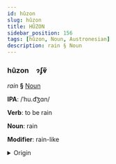 ```yaml
---
id: hûzon
slug: hûzon
title: HÛZON
sidebar_position: 156
tags: [hûzon, Noun, Austronesian]
description: rain § Noun
---
```


### hûzon&emsp;<span kind="abugida">ɂʄⱴ̃</span>

*rain* **§** [Noun](../../tags/Noun)

**IPA**: /ˈhu.d͡ʒɑn/

**Verb**: to be rain

**Noun**: rain

**Modifier**: rain-like

<details>
    <summary>Origin</summary>
    Malay هوجن hujan /hud͡ʒan/<br/>
    <em>Austronesian Language Family</em>
</details>